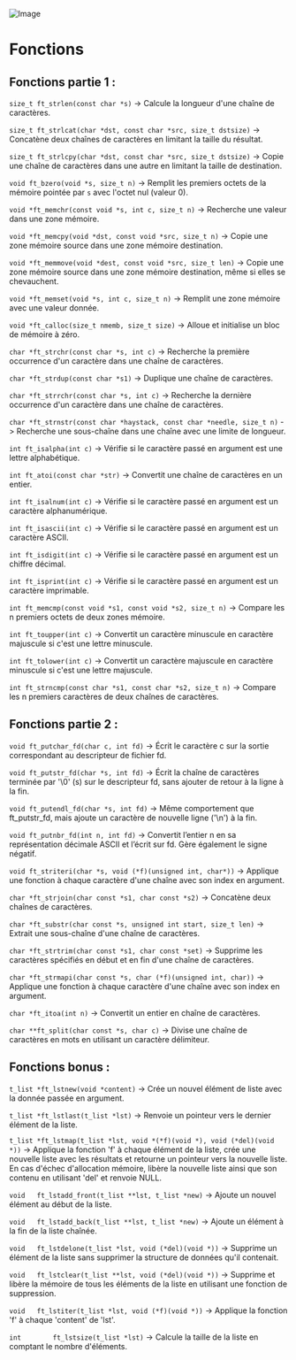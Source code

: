 ![Image](https://github.com/user-attachments/assets/cee6d270-aa56-4e55-974e-0317c2bb0039)

# Fonctions

## Fonctions partie 1 :

`size_t ft_strlen(const char *s)` -> Calcule la longueur d'une chaîne de caractères. <br>

`size_t ft_strlcat(char *dst, const char *src, size_t dstsize)` -> Concatène deux chaînes de caractères en limitant la taille du résultat.<br>

`size_t ft_strlcpy(char *dst, const char *src, size_t dstsize)` -> Copie une chaîne de caractères dans une autre en limitant la taille de destination.<br>

`void ft_bzero(void *s, size_t n)` -> Remplit les premiers octets de la mémoire pointée par `s` avec l'octet nul (valeur 0). <br>

`void *ft_memchr(const void *s, int c, size_t n)` -> Recherche une valeur dans une zone mémoire.<br>

`void *ft_memcpy(void *dst, const void *src, size_t n)` -> Copie une zone mémoire source dans une zone mémoire destination. <br>

`void *ft_memmove(void *dest, const void *src, size_t len)` -> Copie une zone mémoire source dans une zone mémoire destination, même si elles se chevauchent.<br>

`void *ft_memset(void *s, int c, size_t n)` -> Remplit une zone mémoire avec une valeur donnée. <br>

`void *ft_calloc(size_t nmemb, size_t size)` -> Alloue et initialise un bloc de mémoire à zéro.<br>

`char *ft_strchr(const char *s, int c)` -> Recherche la première occurrence d'un caractère dans une chaîne de caractères.<br>

`char *ft_strdup(const char *s1)` -> Duplique une chaîne de caractères.<br>

`char *ft_strrchr(const char *s, int c)` -> Recherche la dernière occurrence d'un caractère dans une chaîne de caractères.<br>

`char *ft_strnstr(const char *haystack, const char *needle, size_t n)` -> Recherche une sous-chaîne dans une chaîne avec une limite de longueur.<br>

`int ft_isalpha(int c)` -> Vérifie si le caractère passé en argument est une lettre alphabétique. <br>

`int ft_atoi(const char *str)` -> Convertit une chaîne de caractères en un entier.<br>

`int ft_isalnum(int c)` -> Vérifie si le caractère passé en argument est un caractère alphanumérique. <br>

`int ft_isascii(int c)` -> Vérifie si le caractère passé en argument est un caractère ASCII. <br>

`int ft_isdigit(int c)` -> Vérifie si le caractère passé en argument est un chiffre décimal. <br>

`int ft_isprint(int c)` -> Vérifie si le caractère passé en argument est un caractère imprimable. <br>

`int ft_memcmp(const void *s1, const void *s2, size_t n)` -> Compare les n premiers octets de deux zones mémoire.<br>

`int ft_toupper(int c)` -> Convertit un caractère minuscule en caractère majuscule si c'est une lettre minuscule.<br>

`int ft_tolower(int c)` -> Convertit un caractère majuscule en caractère minuscule si c'est une lettre majuscule.<br>

`int ft_strncmp(const char *s1, const char *s2, size_t n)` -> Compare les n premiers caractères de deux chaînes de caractères.<br>

## Fonctions partie 2 :

`void ft_putchar_fd(char c, int fd)` -> Écrit le caractère c sur la sortie correspondant au descripteur de fichier fd.

`void ft_putstr_fd(char *s, int fd)` -> Écrit la chaîne de caractères terminée par '\0' (s) sur le descripteur fd, sans ajouter de retour à la ligne à la fin.

`void ft_putendl_fd(char *s, int fd)` -> Même comportement que ft_putstr_fd, mais ajoute un caractère de nouvelle ligne ('\n') à la fin.

`void ft_putnbr_fd(int n, int fd)` -> Convertit l’entier n en sa représentation décimale ASCII et l’écrit sur fd. Gère également le signe négatif.

`void ft_striteri(char *s, void (*f)(unsigned int, char*))` -> Applique une fonction à chaque caractère d'une chaîne avec son index en argument.

`char *ft_strjoin(char const *s1, char const *s2)` -> Concatène deux chaînes de caractères.<br>

`char *ft_substr(char const *s, unsigned int start, size_t len)` -> Extrait une sous-chaîne d'une chaîne de caractères.<br>

`char *ft_strtrim(char const *s1, char const *set)` -> Supprime les caractères spécifiés en début et en fin d'une chaîne de caractères.<br>

`char *ft_strmapi(char const *s, char (*f)(unsigned int, char))` -> Applique une fonction à chaque caractère d'une chaîne avec son index en argument.<br>

`char *ft_itoa(int n)` -> Convertit un entier en chaîne de caractères.<br>

`char **ft_split(char const *s, char c)` -> Divise une chaîne de caractères en mots en utilisant un caractère délimiteur.<br>


## Fonctions bonus :

`t_list	*ft_lstnew(void *content)` -> Crée un nouvel élément de liste avec la donnée passée en argument.

`t_list	*ft_lstlast(t_list *lst)` ->  Renvoie un pointeur vers le dernier élément de la liste.

`t_list	*ft_lstmap(t_list *lst, void *(*f)(void *), void (*del)(void *))` -> Applique la fonction 'f' à chaque élément de la liste, crée une nouvelle liste avec les résultats et retourne un pointeur vers la nouvelle liste. En cas d'échec d'allocation mémoire, libère la nouvelle liste ainsi que son contenu en utilisant 'del' et renvoie NULL.

`void	ft_lstadd_front(t_list **lst, t_list *new)` -> Ajoute un nouvel élément au début de la liste.<br>

`void	ft_lstadd_back(t_list **lst, t_list *new)` -> Ajoute un élément à la fin de la liste chaînée.<br>

`void	ft_lstdelone(t_list *lst, void (*del)(void *))` -> Supprime un élément de la liste sans supprimer la structure de données qu'il contenait.<br>

`void	ft_lstclear(t_list **lst, void (*del)(void *))` -> Supprime et libère la mémoire de tous les éléments de la liste en utilisant une fonction de suppression.<br>

`void	ft_lstiter(t_list *lst, void (*f)(void *))` -> Applique la fonction 'f' à chaque 'content' de 'lst'.<br>

`int		ft_lstsize(t_list *lst)` -> Calcule la taille de la liste en comptant le nombre d'éléments.<br>
